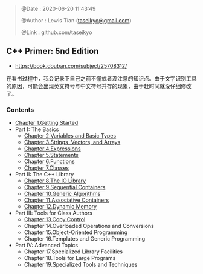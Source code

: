 > @Date    : 2020-06-20 11:43:49
>
> @Author  : Lewis Tian (taseikyo@gmail.com)
>
> @Link    : github.com/taseikyo

## C++ Primer: 5nd Edition

- https://book.douban.com/subject/25708312/

在看书过程中，我会记录下自己之前不懂或者没注意的知识点。由于文字识别工具的原因，可能会出现英文符号与中文符号并存的现象，由于赶时间就没仔细修改了。

### Contents

- [Chapter 1.Getting Started](src/01.getting-started.md)
- Part I: The Basics
	- [Chapter 2.Variables and Basic Types](src/02.variables-and-basic-types.md)
	- [Chapter 3.Strings, Vectors, and Arrays](src/03.strings-vectors-and-arrays.md)
	- [Chapter 4.Expressions](src/04.expressions.md)
	- [Chapter 5.Statements](src/05.statements.md)
	- [Chapter 6.Functions](src/06.functions.md)
	- [Chapter 7.Classes](src/07.classes.md)
- Part II: The C++ Library
	- [Chapter 8.The IO Library](src/08.the-io-library.md)
	- [Chapter 9.Sequential Containers](src/09.sequential-containers.md)
	- [Chapter 10.Generic Algorithms](src/10.generic-algorithms.md)
	- [Chapter 11.Associative Containers](src/11.associative-containers.md)
	- [Chapter 12.Dynamic Memory](src/12.dynamic-memory.md)
- Part III: Tools for Class Authors
	- [Chapter 13.Copy Control](src/13.copy-control.md)
	- Chapter 14.Overloaded Operations and Conversions
	- Chapter 15.Object-Oriented Programming
	- Chapter 16.Templates and Generic Programming
- Part IV: Advanced Topics
	- Chapter 17.Specialized Library Facilities
	- Chapter 18.Tools for Large Programs
	- Chapter 19.Specialized Tools and Techniques
